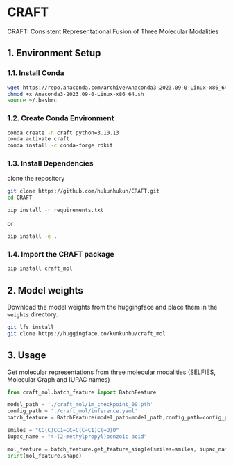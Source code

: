 # CRAFT
CRAFT: Consistent Representational Fusion of Three Molecular Modalities

## 1. Environment Setup
### 1.1. Install Conda
```bash
wget https://repo.anaconda.com/archive/Anaconda3-2023.09-0-Linux-x86_64.sh
chmod +x Anaconda3-2023.09-0-Linux-x86_64.sh
source ~/.bashrc
```

### 1.2. Create Conda Environment
```bash
conda create -n craft python=3.10.13
conda activate craft
conda install -c conda-forge rdkit
```

### 1.3. Install Dependencies

clone the repository
```bash
git clone https://github.com/hukunhukun/CRAFT.git
cd CRAFT
```

```bash
pip install -r requirements.txt 
```
or 

```bash
pip install -e .
```

### 1.4. Import the CRAFT package

```bash 
pip install craft_mol
```

## 2. Model weights
Download the model weights from the huggingface and place them in the `weights` directory.
```bash
git lfs install
git clone https://huggingface.co/kunkunhu/craft_mol
```




## 3. Usage
Get molecular representations from three molecular modalities (SELFIES, Molecular Graph and IUPAC names)

```python
from craft_mol.batch_feature import BatchFeature

model_path = './craft_mol/1m_checkpoint_09.pth'
config_path = './craft_mol/inference.yaml'
batch_feature = BatchFeature(model_path=model_path,config_path=config_path)

smiles = "CC(C)CC1=CC=C(C=C1)C(=O)O"
iupac_name = "4-(2-methylpropyl)benzoic acid"

mol_feature = batch_feature.get_feature_single(smiles=smiles, iupac_name=iupac_name)
print(mol_feature.shape)
```

